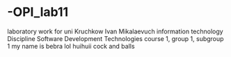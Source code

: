 # -OPI_lab11
laboratory work for uni
Kruchkow 
Ivan 
Mikalaevuch
information technology
Discipline Software Development Technologies
course 1, group 1, subgroup 1
my name is bebra
lol
huihuii
cock and balls
